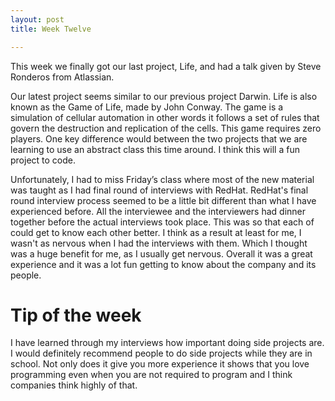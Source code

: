 ```yaml
---
layout: post
title: Week Twelve

---
```


This week we finally got our last project, Life, and had a talk given by Steve Ronderos from Atlassian. 

Our latest project seems similar to our previous project Darwin. Life is also known as the Game of Life, made by John Conway. The game is a simulation of cellular automation in other words it follows a set of rules that govern the destruction and replication of the cells. This game requires zero players. One key difference would between the two projects that we are learning to use an abstract class this time around. I think this will a fun project to code. 

Unfortunately, I had to miss Friday’s class where most of the new material was taught as I had final round of interviews with RedHat. RedHat's final round interview process seemed to be a little bit different than what I have experienced before. All the interviewee and the interviewers had dinner together before the actual interviews took place. This was so that each of could get to know each other better. I think as a result at least for me, I wasn't as nervous when I had the interviews with them. Which I thought was a huge benefit for me, as I usually get nervous. Overall it was a great experience and it was a lot fun getting to know about the company and its people.   


<h1>Tip of the week</h1>

I have learned through my interviews how important doing side projects are. I would definitely recommend people to do side projects while they are in school. Not only does it give you more experience it shows that you love programming even when you are not required to program and I think companies think highly of that.  